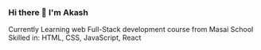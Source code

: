 ### Hi there 👋 I'm Akash 
Currently Learning web Full-Stack development course from Masai School
Skilled in: HTML, CSS, JavaScript, React  

